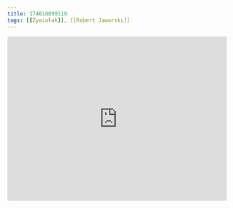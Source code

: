 ```yaml
---
title: 174816899110
tags: [[Żywiołak]], [[Robert Jaworski]]
---
```

<iframe allow="accelerometer; autoplay; clipboard-write; encrypted-media; gyroscope; picture-in-picture" allowfullscreen="" frameborder="0" height="375" id="youtube_iframe" src="https://www.youtube.com/embed/AXxnwbziTvQ?feature=oembed&amp;enablejsapi=1&amp;origin=https://safe.txmblr.com&amp;wmode=opaque" width="500"></iframe>